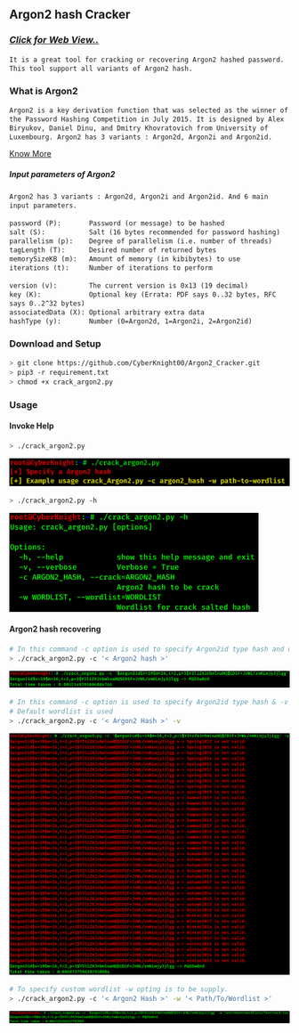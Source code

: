 ## Argon2 hash Cracker
### [_Click for **Web View..**_](https://CyberKnight00.github.io/Argon2_Cracker/)

```
It is a great tool for cracking or recovering Argon2 hashed password.
This tool support all variants of Argon2 hash.
```

### What is Argon2

```
Argon2 is a key derivation function that was selected as the winner of the Password Hashing Competition in July 2015. It is designed by Alex Biryukov, Daniel Dinu, and Dmitry Khovratovich from University of Luxembourg. Argon2 has 3 variants : Argon2d, Argon2i and Argon2id.
```

[ Know More ](https://en.wikipedia.org/wiki/Argon2)

##### Input parameters of Argon2
```
Argon2 has 3 variants : Argon2d, Argon2i and Argon2id. And 6 main input parameters.

password (P):       Password (or message) to be hashed
salt (S):           Salt (16 bytes recommended for password hashing)
parallelism (p):    Degree of parallelism (i.e. number of threads)
tagLength (T):      Desired number of returned bytes
memorySizeKB (m):   Amount of memory (in kibibytes) to use
iterations (t):     Number of iterations to perform

version (v):        The current version is 0x13 (19 decimal)
key (K):            Optional key (Errata: PDF says 0..32 bytes, RFC says 0..2^32 bytes)
associatedData (X): Optional arbitrary extra data
hashType (y):       Number (0=Argon2d, 1=Argon2i, 2=Argon2id)
```

### Download and Setup
```sh
> git clone https://github.com/CyberKnight00/Argon2_Cracker.git
> pip3 -r requirement.txt
> chmod +x crack_argon2.py
```
### Usage

#### Invoke Help
```sh
> ./crack_argon2.py
```
![](help.png)

```sh
> ./crack_argon2.py -h
```
![](help-2.png)

#### Argon2 hash recovering

```sh
# In this command -c option is used to specify Argon2id type hash and default word-list (/usr/share/wordlists/fasttrack.txt) is used.
> ./crack_argon2.py -c '< Argon2 hash >'
```
![](crack.png)

```sh
# In this command -c option is used to specify Argon2id type hash & -v for Verbose output.
# Default wordlist is used
> ./crack_argon2.py -c '< Argon2 Hash >' -v
```
![](crack-2.png)

```sh
# To specify custom wordlist -w opting is to be supply.
> ./crack_argon2.py -c '< Argon2 Hash >' -w '< Path/To/Wordlist >'
```
![](wordlist.png)
